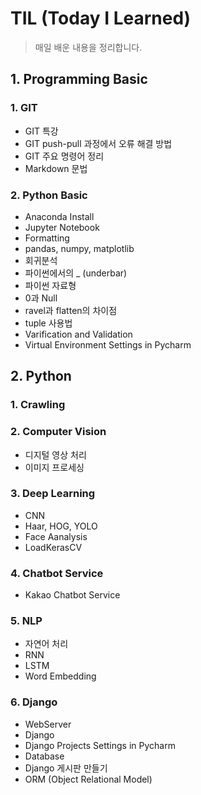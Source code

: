 # TIL (Today I Learned)

> 매일 배운 내용을 정리합니다.

## 1. Programming Basic

### 1. GIT

* GIT 특강
* GIT push-pull 과정에서 오류 해결 방법
* GIT 주요 명령어 정리
* Markdown 문법

### 2. Python Basic

- Anaconda Install
- Jupyter Notebook
- Formatting
- pandas, numpy, matplotlib
- 회귀분석
- 파이썬에서의 _ (underbar)
- 파이썬 자료형
- 0과 Null
- ravel과 flatten의 차이점
- tuple 사용법
- Varification and Validation
- Virtual Environment Settings in Pycharm




## 2. Python

### 1. Crawling

### 2. Computer Vision

- 디지털 영상 처리
- 이미지 프로세싱

### 3. Deep Learning

- CNN
- Haar, HOG, YOLO
- Face Aanalysis
- LoadKerasCV

### 4. Chatbot Service

- Kakao Chatbot Service

### 5. NLP

- 자연어 처리
- RNN
- LSTM
- Word Embedding

### 6. Django

- WebServer
- Django
- Django Projects Settings in Pycharm
- Database
- Django 게시판 만들기
- ORM (Object Relational Model)